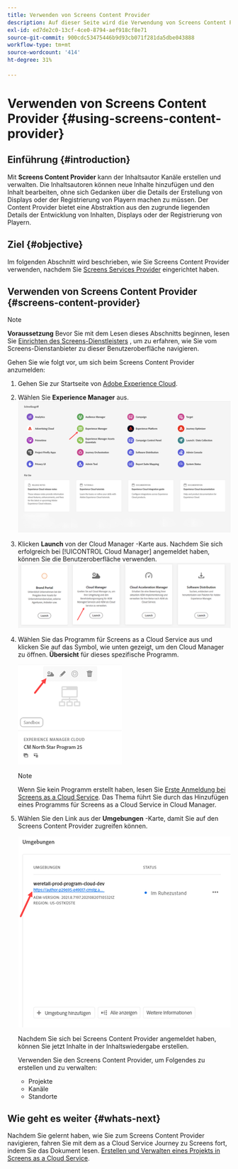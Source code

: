 ```yaml
---
title: Verwenden von Screens Content Provider
description: Auf dieser Seite wird die Verwendung von Screens Content Provider zum Erstellen von Inhalten beschrieben.
exl-id: ed7de2c0-13cf-4ce0-8794-aef918cf8e71
source-git-commit: 900cdc53475446b9d93cb071f281da5dbe043888
workflow-type: tm+mt
source-wordcount: '414'
ht-degree: 31%

---
```


# Verwenden von Screens Content Provider {#using-screens-content-provider}

## Einführung {#introduction}

Mit **Screens Content Provider** kann der Inhaltsautor Kanäle erstellen und verwalten. Die Inhaltsautoren können neue Inhalte hinzufügen und den Inhalt bearbeiten, ohne sich Gedanken über die Details der Erstellung von Displays oder der Registrierung von Playern machen zu müssen. Der Content Provider bietet eine Abstraktion aus den zugrunde liegenden Details der Entwicklung von Inhalten, Displays oder der Registrierung von Playern.

## Ziel {#objective}

Im folgenden Abschnitt wird beschrieben, wie Sie Screens Content Provider verwenden, nachdem Sie [Screens Services Provider](https://experienceleague.adobe.com/docs/experience-manager-cloud-service/content/screens-as-cloud-service/configure-screens-cloud/navigating-to-screens-services-provider.html?lang=en) eingerichtet haben.

## Verwenden von Screens Content Provider {#screens-content-provider}

>[!NOTE]
>**Voraussetzung**
>Bevor Sie mit dem Lesen dieses Abschnitts beginnen, lesen Sie [Einrichten des Screens-Dienstleisters](https://experienceleague.adobe.com/docs/experience-manager-cloud-service/content/screens-as-cloud-service/configure-screens-cloud/navigating-to-screens-services-provider.html?lang=en) , um zu erfahren, wie Sie vom Screens-Dienstanbieter zu dieser Benutzeroberfläche navigieren.

Gehen Sie wie folgt vor, um sich beim Screens Content Provider anzumelden:

1. Gehen Sie zur Startseite von [Adobe Experience Cloud](https://experience.adobe.com).

1. Wählen Sie **Experience Manager** aus.
   ![Landingpage für Schnellzugriff auf Bereiche des Experience Managers.](/help/implementing/cloud-manager/getting-access-to-aem-in-cloud/assets/landing-page1.png)

1. Klicken **Launch** von der Cloud Manager -Karte aus. Nachdem Sie sich erfolgreich bei [!UICONTROL Cloud Manager] angemeldet haben, können Sie die Benutzeroberfläche verwenden.
   ![In vier Bereichen von Cloud Manager - Brand Portal, Cloud Manager, Cloud Acceleration Manager und Softwareverteilung - wird jeweils eine eigene Launch-Schaltfläche angezeigt.](/help/implementing/cloud-manager/getting-access-to-aem-in-cloud/assets/landing-page2.png)

1. Wählen Sie das Programm für Screens as a Cloud Service aus und klicken Sie auf das Symbol, wie unten gezeigt, um den Cloud Manager zu öffnen. **Übersicht** für dieses spezifische Programm.

   ![Das Symbol für die Übersichtsseite von Cloud Manager wird ganz links in einer Symbolleiste angezeigt.](/help/screens-cloud/assets/configure/screens-cp-1.png)

   >[!NOTE]
   >Wenn Sie kein Programm erstellt haben, lesen Sie [Erste Anmeldung bei Screens as a Cloud Service](https://experienceleague.adobe.com/docs/experience-manager-cloud-service/content/screens-as-cloud-service/onboarding-screens-cloud/first-time-login-screens-cloud.html?lang=en). Das Thema führt Sie durch das Hinzufügen eines Programms für Screens as a Cloud Service in Cloud Manager.

1. Wählen Sie den Link aus der **Umgebungen** -Karte, damit Sie auf den Screens Content Provider zugreifen können.

   ![Auf der Karte Umgebungen hervorgehobener Link, über den Sie auf den Screens Content Provider zugreifen können.](/help/screens-cloud/assets/configure/screens-cp-2.png)

   Nachdem Sie sich bei Screens Content Provider angemeldet haben, können Sie jetzt Inhalte in der Inhaltswiedergabe erstellen.

   Verwenden Sie den Screens Content Provider, um Folgendes zu erstellen und zu verwalten:

   * Projekte
   * Kanäle
   * Standorte

## Wie geht es weiter {#whats-next}

Nachdem Sie gelernt haben, wie Sie zum Screens Content Provider navigieren, fahren Sie mit dem as a Cloud Service Journey zu Screens fort, indem Sie das Dokument lesen. [Erstellen und Verwalten eines Projekts in Screens as a Cloud Service](https://experienceleague.adobe.com/docs/experience-manager-cloud-service/content/screens-as-cloud-service/create-content/creating-projects-screens-cloud.html?lang=en).
